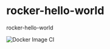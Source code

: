 # rocker-hello-world
rocker-hello-world

![Docker Image CI](https://github.com/TPeschel/rocker-hello-world/workflows/Docker%20Image%20CI/badge.svg)